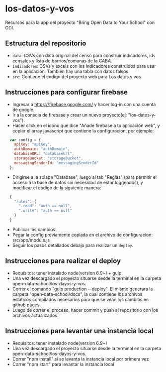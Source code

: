# los-datos-y-vos
Recursos para la app del proyecto "Bring Open Data to Your School" con ODI.

## Estructura del repositorio

* `data`: CSVs con data original del censo para construir indicadores, ids censales y lista de barrios/comunas de la CABA.
* `indicadores`: CSVs y excels con los indicadores construidos para usar en la aplicación. También hay una tabla con datos falsos 
* `src`: Contiene el codigo del proyecto web para Los datos y vos.

## Instrucciones para configurar firebase

* Ingresar a https://firebase.google.com/ y hacer log-in con una cuenta de google.
* Ir a la consola de firebase y crear un nuevo proyecto(ej: "los-datos-y-vos").
* Hacer click en el icono que dice "Añade firebase a tu aplicación web", y copiar el array javascript que contiene la configuracion, por ejemplo:
```javascript
  var config = {
    apiKey: "apiKey",
    authDomain: "authDomain",
    databaseURL: "databaseUrl",
    storageBucket: "storageBucket",
    messagingSenderId: "messagingSenderId"
  };
```
* Dirigirse a la solapa "Database", luego al tab "Reglas" (para permitir el acceso a la base de datos sin necesidad de estar loggeados), y modificar el codigo de la siguiente manera:
```javascript
  {
    "rules": {
      ".read": "auth == null",
      ".write": "auth == null"
    }
  }
```  
* Publicar los cambios.
* Pegar la config previamente copiada en el archivo de configuracion: src/app/module.js
* Seguir los pasos detallados debajo para realizar un `deploy`.

## Instrucciones para realizar el deploy

* Requisitos: tener instalado node(version 6.9~) + gulp.
* Una vez descargado el proyecto situarse desde la terminal en la carpeta open-data-school/los-dayos-y-vos.
* Correr el comando "gulp production --deploy". El mismo generara la carpeta "open-data-school/docs", la cual contiene los archivos estaticos compilados necesarios para que se vean los cambios en github pages.
* Luego de correr el proceso, hacer commit y push al repositorio con los archivos actualizados.

## Instrucciones para levantar una instancia local

* Requisitos: tener instalado node(version 6.9~)
* Una vez descargado el proyecto situarse desde la terminal en la carpeta open-data-school/los-dayos-y-vos.
* Correr "npm install" si se levanta la instancia local por primera vez
* Correr "npm start" para levantar la instancia local
